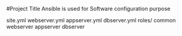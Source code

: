 #Project Title
Ansible is used for Software configuration purpose

site.yml
webserver.yml
appserver.yml
dbserver.yml
roles/
     common
     webserver
     appserver
     dbserver
   
